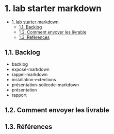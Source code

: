 # 1. lab starter markdown

- [1. lab starter markdown](#1-lab-starter-markdown)
  - [1.1. Backlog](#11-backlog)
  - [1.2. Comment envoyer les livrable](#12-comment-envoyer-les-livrable)
  - [1.3. Références](#13-références)


## 1.1. Backlog

- backlog
- exposé-markdown
- rappel-markdown
- installation-extentions
- présentation-solicode-markdown
- présentation
- rapport

## 1.2. Comment envoyer les livrable 


## 1.3. Références 
